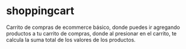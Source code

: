 # shoppingcart
Carrito de compras de ecommerce básico, donde puedes ir agregando productos a tu carrito de compras, donde al presionar en el carrito, te calcula la suma total de los valores de los productos.

